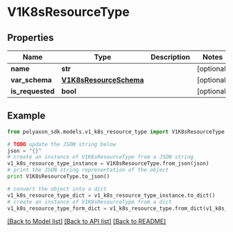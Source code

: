 # V1K8sResourceType


## Properties
Name | Type | Description | Notes
------------ | ------------- | ------------- | -------------
**name** | **str** |  | [optional] 
**var_schema** | [**V1K8sResourceSchema**](V1K8sResourceSchema.md) |  | [optional] 
**is_requested** | **bool** |  | [optional] 

## Example

```python
from polyaxon_sdk.models.v1_k8s_resource_type import V1K8sResourceType

# TODO update the JSON string below
json = "{}"
# create an instance of V1K8sResourceType from a JSON string
v1_k8s_resource_type_instance = V1K8sResourceType.from_json(json)
# print the JSON string representation of the object
print V1K8sResourceType.to_json()

# convert the object into a dict
v1_k8s_resource_type_dict = v1_k8s_resource_type_instance.to_dict()
# create an instance of V1K8sResourceType from a dict
v1_k8s_resource_type_form_dict = v1_k8s_resource_type.from_dict(v1_k8s_resource_type_dict)
```
[[Back to Model list]](../README.md#documentation-for-models) [[Back to API list]](../README.md#documentation-for-api-endpoints) [[Back to README]](../README.md)


